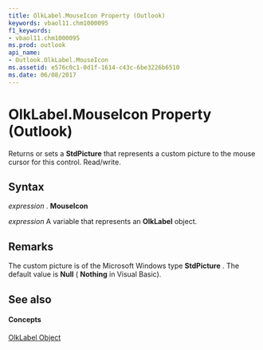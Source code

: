 ```yaml
---
title: OlkLabel.MouseIcon Property (Outlook)
keywords: vbaol11.chm1000095
f1_keywords:
- vbaol11.chm1000095
ms.prod: outlook
api_name:
- Outlook.OlkLabel.MouseIcon
ms.assetid: e576c0c1-0d1f-1614-c43c-6be3226b6510
ms.date: 06/08/2017
---
```



# OlkLabel.MouseIcon Property (Outlook)

Returns or sets a  **StdPicture** that represents a custom picture to the mouse cursor for this control. Read/write.


## Syntax

 _expression_ . **MouseIcon**

 _expression_ A variable that represents an **OlkLabel** object.


## Remarks

The custom picture is of the Microsoft Windows type  **StdPicture** . The default value is **Null** ( **Nothing** in Visual Basic).


## See also


#### Concepts


[OlkLabel Object](olklabel-object-outlook.md)

